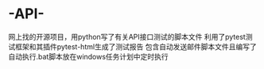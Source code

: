 # -API-
网上找的开源项目，用python写了有关API接口测试的脚本文件
利用了pytest测试框架和其插件pytest-html生成了测试报告
包含自动发送邮件脚本文件且编写了自动执行.bat脚本放在windows任务计划中定时执行
